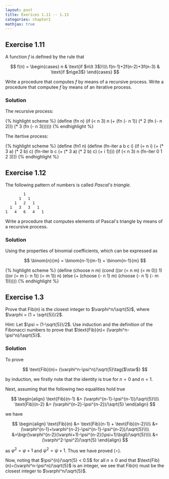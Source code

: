 ```yaml
---
layout: post
title: Exerices 1.11 -- 1.13
categories: chapter1
mathjax: true
---
```


## Exercise 1.11
A function $f$ is defined by the rule that

$$
f(n) = \begin{cases}
  n & \text{if $n\lt 3$}\\\\
  f(n-1)+2f(n-2)+3f(n-3) & \text{if $n\ge3$}
  \end{cases}
$$

Write a procedure that computes $f$ by means of a recursive process.
Write a procedure that computee $f$ by means of an iterative process.

### Solution
The recursive process:

{% highlight scheme %}
(define (fn n)
    (if (< n 3)
        n
        (+ (fn (- n 1))
           (* 2 (fn (- n 2)))
           (* 3 (fn (- n 3))))))
{% endhighlight %}

The itertive process:

{% highlight scheme %}
(define (fn1 n)
    (define (fn-iter a b c i)
        (if (= n i)
            (+ (* 3 a) (* 2 b) c)
            (fn-iter b c (+ (* 3 a) (* 2 b) c) (+ i 1))))
    (if (< n 3)
        n
        (fn-iter 0 1 2 3)))
{% endhighlight %}

## Exercise 1.12
The following pattern of numbers is called _Pascal's triangle_.

            1
          1   1
        1   2   1
      1   3   3   1
    1   4   6   4   1

Write a procedure that computes elements of Pascal's triangle by
means of a recursive process.

### Solution
Using the properties of binomial coefficients, which can be expressed
as

$$
\binom{n}{m} = \binom{n-1}{m-1} + \binom{n-1}{m}
$$

{% highlight scheme %}
(define (choose n m)
    (cond ((or (= n m) (= m 0)) 1)
          ((or (= m (- n 1)) (= m 1)) n)
          (else (+ (choose (- n 1) m)
                   (choose (- n 1) (- m 1))))))
{% endhighlight %}

## Exercise 1.3
Prove that $\text{Fib}(n)$ is the closest integer to
$\varphi^n/\sqrt{5}$, where $\varphi = (1 + \sqrt{5})/2$.

Hint: Let $\psi = (1-\sqrt{5})/2$. Use induction and the definition of
the Fibonacci numbers to prove that
$\text{Fib}(n)= (\varphi^n-\psi^n)/\sqrt{5}$.

### Solution
To prove

$$
\text{Fib}(n)= (\varphi^n-\psi^n)/\sqrt{5}\tag{$\star$}
$$

by induction, we firstly note that the identity is true for $n=0$ and
$n=1$.

Next, assuming that the following two equalities hold true

$$
\begin{align}
\text{Fib}(n-1) &= (\varphi^{n-1}-\psi^{n-1})/\sqrt{5}\\\\
\text{Fib}(n-2) &= (\varphi^{n-2}-\psi^{n-2})/\sqrt{5}
\end{align}
$$

we have

$$
\begin{align}
\text{Fib}(n) &= \text{Fib}(n-1) + \text{Fib}(n-2)\\\\
  &=(\varphi^{n-1}+\varphi^{n-2}-\psi^{n-1}-\psi^{n-2})/\sqrt{5}\\\\
  &=\bigr(\varphi^{n-2}(\varphi+1)-\psi^{n-2}(\psi+1)\bigl)/\sqrt{5}\\\\
  &=(\varphi^2-\psi^2)/\sqrt{5}
\end{align}
$$

as $\varphi^2=\varphi + 1$ and $\psi^2 = \psi + 1$. Thus we have proved
$(\star)$.

Now, noting that $\psi^{n}/\sqrt{5} < 0.5$ for all $n\ge0$ and that
$\text{Fib}(n)=(\varphi^n-\psi^n)/\sqrt{5}$ is an integer, we see
that $\text{Fib}(n)$ must be the closest integer to
$\varphi^n/\sqrt{5}$.
